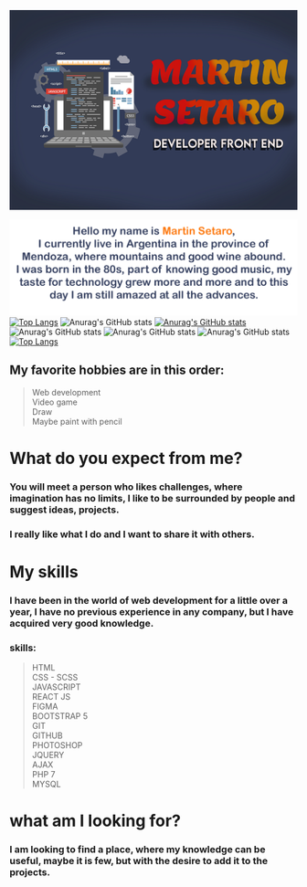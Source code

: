    <p align="center"> <img width="600" height="350" src="https://raw.githubusercontent.com/martinsetaro/martinsetaro/master/banner.png"></p>


   
   
  
   ![alt text](https://raw.githubusercontent.com/martinsetaro/martinsetaro/master/presentation.png)
   [![Top Langs](https://github-readme-stats.vercel.app/api/top-langs/?username=martinsetaro&layout=compact)](https://github.com/anuraghazra/github-readme-stats)
   ![Anurag's GitHub stats](https://github-readme-stats.vercel.app/api?username=martinsetaro&show_icons=true&theme=radical)
   [![Anurag's GitHub stats](https://github-readme-stats.vercel.app/api?username=martinsetaro)](https://github.com/anuraghazra/github-readme-stats)
   ![Anurag's GitHub stats](https://github-readme-stats.vercel.app/api?username=martinsetaro&hide=contribs,prs)
   ![Anurag's GitHub stats](https://github-readme-stats.vercel.app/api?username=martinsetaro&count_private=true)
   ![Anurag's GitHub stats](https://github-readme-stats.vercel.app/api?username=martinsetaro&show_icons=true)
   [![Top Langs](https://github-readme-stats.vercel.app/api/top-langs/?username=martinsetaro&exclude_repo=github-readme-stats,anuraghazra.github.io)](https://github.com/anuraghazra/github-readme-stats)
## My favorite hobbies are in this order:

>Web development<br/>
>Video game<br/>
> Draw<br/>
> Maybe paint with pencil<br/>

# What do you expect from me?<br/>

### You will meet a person who likes challenges, where imagination has no limits, I like to be surrounded by people and suggest ideas, projects.
### I really like what I do and I want to share it with others.

# My skills

### I have been in the world of web development for a little over a year, I have no previous experience in any company, but I have acquired very good knowledge.

### skills:

> HTML<br/>
> CSS - SCSS<br/>
> JAVASCRIPT<br/>
> REACT JS<br/>
> FIGMA<br/>
> BOOTSTRAP 5<br/>
> GIT<br/>
> GITHUB<br/>
> PHOTOSHOP<br/>
> JQUERY<br/>
> AJAX<br/>
> PHP 7<br/>
> MYSQL<br/>

# what am I looking for?

### I am looking to find a place, where my knowledge can be useful, maybe it is few, but with the desire to add it to the projects.










<!---
martinsetaro/martinsetaro is a ✨ special ✨ repository because its `README.md` (this file) appears on your GitHub profile.
You can click the Preview link to take a look at your changes.
--->
